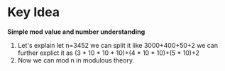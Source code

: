 # Key Idea
**Simple mod value and number understanding**

1) Let's explain let n=3452 we can split it like 3000+400+50+2 we can further explict it as (3 * 10 * 10 * 10)+(4 * 10 * 10)+(5 * 10)+2
2) Now we can mod n in modulous theory.
